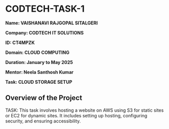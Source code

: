 # CODTECH-TASK-1

**Name: VAISHANAVI RAJGOPAL SITALGERI**

**Company: CODTECH IT SOLUTIONS**

**ID: CT4MPZK**

**Domain: CLOUD COMPUTING**

**Duration: January to May 2025**

**Mentor: Neela Santhosh Kumar**

 
**Task: CLOUD STORAGE SETUP**

## Overview of the Project

TASK: This task involves hosting a website on AWS using S3 for static sites or EC2 for dynamic sites. It includes setting up hosting, configuring security, and ensuring accessibility.

